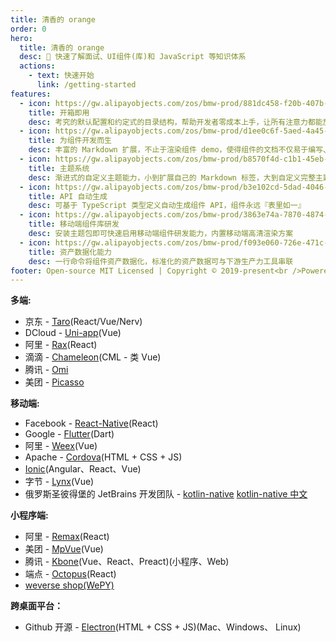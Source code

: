 ```yaml
---
title: 清香的 orange
order: 0
hero:
  title: 清香的 orange
  desc: 📖 快速了解面试、UI组件(库)和 JavaScript 等知识体系
  actions:
    - text: 快速开始
      link: /getting-started
features:
  - icon: https://gw.alipayobjects.com/zos/bmw-prod/881dc458-f20b-407b-947a-95104b5ec82b/k79dm8ih_w144_h144.png
    title: 开箱即用
    desc: 考究的默认配置和约定式的目录结构，帮助开发者零成本上手，让所有注意力都能放在文档编写和组件开发上
  - icon: https://gw.alipayobjects.com/zos/bmw-prod/d1ee0c6f-5aed-4a45-a507-339a4bfe076c/k7bjsocq_w144_h144.png
    title: 为组件开发而生
    desc: 丰富的 Markdown 扩展，不止于渲染组件 demo，使得组件的文档不仅易于编写、管理，还好看、好用
  - icon: https://gw.alipayobjects.com/zos/bmw-prod/b8570f4d-c1b1-45eb-a1da-abff53159967/kj9t990h_w144_h144.png
    title: 主题系统
    desc: 渐进式的自定义主题能力，小到扩展自己的 Markdown 标签，大到自定义完整主题包，全由你定
  - icon: https://gw.alipayobjects.com/zos/bmw-prod/b3e102cd-5dad-4046-a02a-be33241d1cc7/kj9t8oji_w144_h144.png
    title: API 自动生成
    desc: 可基于 TypeScript 类型定义自动生成组件 API，组件永远『表里如一』
  - icon: https://gw.alipayobjects.com/zos/bmw-prod/3863e74a-7870-4874-b1e1-00a8cdf47684/kj9t7ww3_w144_h144.png
    title: 移动端组件库研发
    desc: 安装主题包即可快速启用移动端组件研发能力，内置移动端高清渲染方案
  - icon: https://gw.alipayobjects.com/zos/bmw-prod/f093e060-726e-471c-a53e-e988ed3f560c/kj9t9sk7_w144_h144.png
    title: 资产数据化能力
    desc: 一行命令将组件资产数据化，标准化的资产数据可与下游生产力工具串联
footer: Open-source MIT Licensed | Copyright © 2019-present<br />Powered by self
---
```


<!-- ## 博客网站收藏

<embed src="../README.md#RE-/<table id='blog'>[^]+?[\r\n]<\/table>/"></embed>

## 技术网站收藏

<embed src="../README.md#RE-/<table id='technology'>[^]+?[\r\n]<\/table>/"></embed>

## 框架网站收藏

<embed src="../README.md#RE-/<table id='frame'>[^]+?[\r\n]<\/table>/"></embed>

## 设计体验网站

<embed src="../README.md#RE-/<table id='design'>[^]+?[\r\n]<\/table>/"></embed> -->

**多端:**

- 京东 - [Taro](https://taro.jd.com/)(React/Vue/Nerv)
- DCloud - [Uni-app](https://uniapp.dcloud.io/)(Vue)
- 阿里 - [Rax](https://rax.js.org/)(React)
- 滴滴 - [Chameleon](https://cml.js.org/)(CML - 类 Vue)
- 腾讯 - [Omi](https://github.com/Tencent/omi)
- 美团 - [Picasso](https://github.com/square/picasso)

**移动端:**

- Facebook - [React-Native](https://reactnative.dev/)(React)
- Google - [Flutter](https://flutter.dev/)(Dart)
- 阿里 - [Weex](https://incubator.apache.org/projects/weex.html)(Vue)
- Apache - [Cordova](http://cordova.axuer.com/)(HTML + CSS + JS)
- [Ionic](https://ionicframework.com/)(Angular、React、Vue)
- 字节 - [Lynx](https://github.com/hxxft/lynx-native)(Vue)
- 俄罗斯圣彼得堡的 JetBrains 开发团队 - [kotlin-native](https://kotlinlang.org/) [kotlin-native 中文](https://www.kotlincn.net/)

**小程序端:**

- 阿里 - [Remax](https://remaxjs.org/)(React)
- 美团 - [MpVue](http://mpvue.com/)(Vue)
- 腾讯 - [Kbone](https://wechat-miniprogram.github.io/kbone/docs/)(Vue、React、Preact)(小程序、Web)
- 端点 - [Octopus](https://octopus.terminus.io/)(React)
- [weverse shop(WePY)](https://www.weverseshop.io/en.html)

**跨桌面平台：**

- Github 开源 - [Electron](https://www.electronjs.org/)(HTML + CSS + JS)(Mac、Windows、 Linux)
